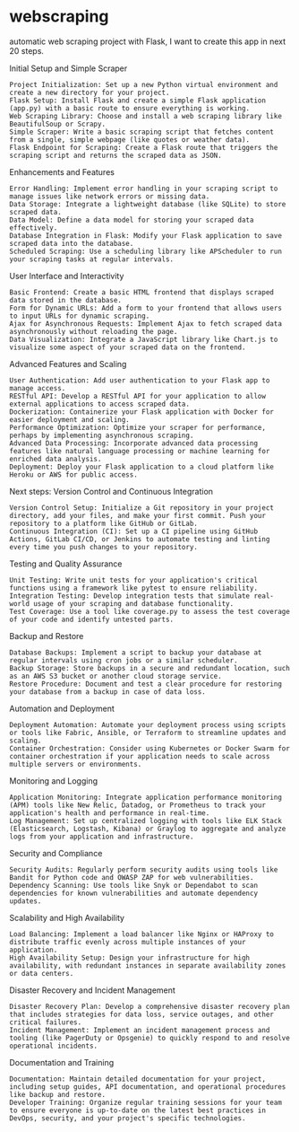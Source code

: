 # webscraping
automatic web scraping project with Flask, I want to create this app in next 20 steps.


Initial Setup and Simple Scraper

    Project Initialization: Set up a new Python virtual environment and create a new directory for your project.
    Flask Setup: Install Flask and create a simple Flask application (app.py) with a basic route to ensure everything is working.
    Web Scraping Library: Choose and install a web scraping library like BeautifulSoup or Scrapy.
    Simple Scraper: Write a basic scraping script that fetches content from a single, simple webpage (like quotes or weather data).
    Flask Endpoint for Scraping: Create a Flask route that triggers the scraping script and returns the scraped data as JSON.

Enhancements and Features

    Error Handling: Implement error handling in your scraping script to manage issues like network errors or missing data.
    Data Storage: Integrate a lightweight database (like SQLite) to store scraped data.
    Data Model: Define a data model for storing your scraped data effectively.
    Database Integration in Flask: Modify your Flask application to save scraped data into the database.
    Scheduled Scraping: Use a scheduling library like APScheduler to run your scraping tasks at regular intervals.

User Interface and Interactivity

    Basic Frontend: Create a basic HTML frontend that displays scraped data stored in the database.
    Form for Dynamic URLs: Add a form to your frontend that allows users to input URLs for dynamic scraping.
    Ajax for Asynchronous Requests: Implement Ajax to fetch scraped data asynchronously without reloading the page.
    Data Visualization: Integrate a JavaScript library like Chart.js to visualize some aspect of your scraped data on the frontend.

Advanced Features and Scaling

    User Authentication: Add user authentication to your Flask app to manage access.
    RESTful API: Develop a RESTful API for your application to allow external applications to access scraped data.
    Dockerization: Containerize your Flask application with Docker for easier deployment and scaling.
    Performance Optimization: Optimize your scraper for performance, perhaps by implementing asynchronous scraping.
    Advanced Data Processing: Incorporate advanced data processing features like natural language processing or machine learning for enriched data analysis.
    Deployment: Deploy your Flask application to a cloud platform like Heroku or AWS for public access.


Next steps:
Version Control and Continuous Integration

    Version Control Setup: Initialize a Git repository in your project directory, add your files, and make your first commit. Push your repository to a platform like GitHub or GitLab.
    Continuous Integration (CI): Set up a CI pipeline using GitHub Actions, GitLab CI/CD, or Jenkins to automate testing and linting every time you push changes to your repository.

Testing and Quality Assurance

    Unit Testing: Write unit tests for your application's critical functions using a framework like pytest to ensure reliability.
    Integration Testing: Develop integration tests that simulate real-world usage of your scraping and database functionality.
    Test Coverage: Use a tool like coverage.py to assess the test coverage of your code and identify untested parts.

Backup and Restore

    Database Backups: Implement a script to backup your database at regular intervals using cron jobs or a similar scheduler.
    Backup Storage: Store backups in a secure and redundant location, such as an AWS S3 bucket or another cloud storage service.
    Restore Procedure: Document and test a clear procedure for restoring your database from a backup in case of data loss.

Automation and Deployment

    Deployment Automation: Automate your deployment process using scripts or tools like Fabric, Ansible, or Terraform to streamline updates and scaling.
    Container Orchestration: Consider using Kubernetes or Docker Swarm for container orchestration if your application needs to scale across multiple servers or environments.

Monitoring and Logging

    Application Monitoring: Integrate application performance monitoring (APM) tools like New Relic, Datadog, or Prometheus to track your application's health and performance in real-time.
    Log Management: Set up centralized logging with tools like ELK Stack (Elasticsearch, Logstash, Kibana) or Graylog to aggregate and analyze logs from your application and infrastructure.

Security and Compliance

    Security Audits: Regularly perform security audits using tools like Bandit for Python code and OWASP ZAP for web vulnerabilities.
    Dependency Scanning: Use tools like Snyk or Dependabot to scan dependencies for known vulnerabilities and automate dependency updates.

Scalability and High Availability

    Load Balancing: Implement a load balancer like Nginx or HAProxy to distribute traffic evenly across multiple instances of your application.
    High Availability Setup: Design your infrastructure for high availability, with redundant instances in separate availability zones or data centers.

Disaster Recovery and Incident Management

    Disaster Recovery Plan: Develop a comprehensive disaster recovery plan that includes strategies for data loss, service outages, and other critical failures.
    Incident Management: Implement an incident management process and tooling (like PagerDuty or Opsgenie) to quickly respond to and resolve operational incidents.

Documentation and Training

    Documentation: Maintain detailed documentation for your project, including setup guides, API documentation, and operational procedures like backup and restore.
    Developer Training: Organize regular training sessions for your team to ensure everyone is up-to-date on the latest best practices in DevOps, security, and your project's specific technologies.
